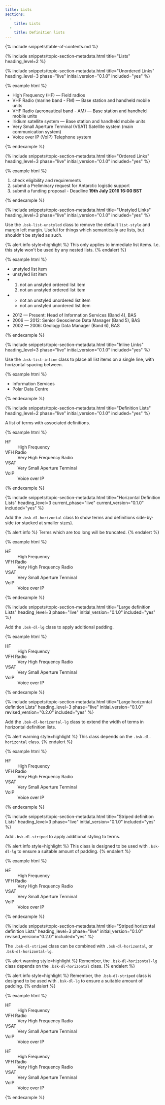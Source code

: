 ```yaml
---
title: Lists
sections:
  -
    title: Lists
  -
    title: Definition lists
---
```


{% include snippets/table-of-contents.md %}

{% include snippets/topic-section-metadata.html
  title="Lists"
  heading_level=2
%}

{% include snippets/topic-section-metadata.html
  title="Unordered Links"
  heading_level=3
  phase="live"
  initial_version="0.1.0"
  included="yes"
%}

{% example html %}
<ul>
  <li>High Frequency (HF) &mdash; Field radios</li>
  <li>VHF Radio (marine band - FM) &mdash; Base station and handheld mobile units</li>
  <li>VHF Radio (aeronautical band - AM) &mdash; Base station and handheld mobile units</li>
  <li>Iridium satellite system &mdash; Base station and handheld mobile units</li>
  <li>Very Small Aperture Terminal (VSAT) Satellite system (main communication system)</li>
  <li>Voice over IP (VoIP) Telephone system</li>
</ul>
{% endexample %}

{% include snippets/topic-section-metadata.html
  title="Ordered Links"
  heading_level=3
  phase="live"
  initial_version="0.1.0"
  included="yes"
%}

{% example html %}
<ol>
  <li>check eligibility and requirements</li>
  <li>submit a Preliminary request for Antarctic logistic support</li>
  <li>submit a funding proposal - Deadline <strong>19th July 2016 16:00 BST</strong></li>
</ol>
{% endexample %}

{% include snippets/topic-section-metadata.html
  title="Unstyled Links"
  heading_level=3
  phase="live"
  initial_version="0.1.0"
  included="yes"
%}

Use the `.bsk-list-unstyled` class to remove the default `list-style` and margin left margin. Useful for things which
semantically are lists, but shouldn't be styled as such.

{% alert info style=highlight %}
This only applies to immediate list items. I.e. this style won't be used by any nested lists.
{% endalert %}

{% example html %}
<ul class="bsk-list-unstyled">
  <li>unstyled list item</li>
  <li>unstyled list item</li>
  <li>
    <ol>
      <li>not an unstyled ordered list item</li>
      <li>not an unstyled ordered list item</li>
    </ol>
  </li>
  <li>
    <ul>
      <li>not an unstyled unordered list item</li>
      <li>not an unstyled unordered list item</li>
    </ul>
  </li>
</ul>

<ul class="bsk-list-unstyled">
  <li>2012 &mdash; Present: Head of Information Services (Band 4), BAS</li>
  <li>2006 &mdash; 2012: Senior Geoscience Data Manager (Band 5), BAS</li>
  <li>2002 &mdash; 2006: Geology Data Manager (Band 6), BAS</li>
</ul>
{% endexample %}

{% include snippets/topic-section-metadata.html
  title="Inline Links"
  heading_level=3
  phase="live"
  initial_version="0.1.0"
  included="yes"
%}

Use the `.bsk-list-inline` class to place all list items on a single line, with horizontal spacing between.

{% example html %}
<ul class="bsk-list-inline">
  <li>Information Services</li>
  <li>Polar Data Centre</li>
</ul>
{% endexample %}

{% include snippets/topic-section-metadata.html
  title="Definition Lists"
  heading_level=2
  phase="live"
  initial_version="0.1.0"
  included="yes"
%}

A list of terms with associated definitions.

{% example html %}
<dl>
  <dt>HF</dt>
    <dd>High Frequency</dd>
  <dt>VFH Radio</dt>
    <dd>Very High Frequency Radio</dd>
  <dt>VSAT</dt>
    <dd>Very Small Aperture Terminal</dd>
  <dt>VoIP</dt>
    <dd>Voice over IP</dd>
</dl>
{% endexample %}

{% include snippets/topic-section-metadata.html
  title="Horizontal Definition Lists"
  heading_level=3
  current_phase="live"
  current_version="0.1.0"
  included="yes"
%}

Add the `.bsk-dl-horizontal` class to show terms and definitions side-by-side (or stacked at smaller sizes).

{% alert info %}
Terms which are too long will be truncated.
{% endalert %}

{% example html %}
<dl class="bsk-dl-horizontal">
  <dt>HF</dt>
    <dd>High Frequency</dd>
  <dt>VFH Radio</dt>
    <dd>Very High Frequency Radio</dd>
  <dt>VSAT</dt>
    <dd>Very Small Aperture Terminal</dd>
  <dt>VoIP</dt>
    <dd>Voice over IP</dd>
</dl>
{% endexample %}

{% include snippets/topic-section-metadata.html
  title="Large definition Lists"
  heading_level=3
  phase="live"
  initial_version="0.1.0"
  included="yes"
%}

Add the `.bsk-dl-lg` class to apply additional padding.

{% example html %}
<dl class="bsk-dl-lg">
  <dt>HF</dt>
    <dd>High Frequency</dd>
  <dt>VFH Radio</dt>
    <dd>Very High Frequency Radio</dd>
  <dt>VSAT</dt>
    <dd>Very Small Aperture Terminal</dd>
  <dt>VoIP</dt>
    <dd>Voice over IP</dd>
</dl>
{% endexample %}

{% include snippets/topic-section-metadata.html
  title="Large horizontal definition Lists"
  heading_level=3
  phase="live"
  initial_version="0.1.0"
  revised_version="0.2.0"
  included="yes"
%}

Add the `.bsk-dl-horizontal-lg` class to extend the width of terms in horizontal
definition lists.

{% alert warning style=highlight %}
This class depends on the `.bsk-dl-horizontal` class.
{% endalert %}

{% example html %}
<dl class="bsk-dl-horizontal bsk-dl-horizontal-lg">
  <dt>HF</dt>
    <dd>High Frequency</dd>
  <dt>VFH Radio</dt>
    <dd>Very High Frequency Radio</dd>
  <dt>VSAT</dt>
    <dd>Very Small Aperture Terminal</dd>
  <dt>VoIP</dt>
    <dd>Voice over IP</dd>
</dl>
{% endexample %}

{% include snippets/topic-section-metadata.html
  title="Striped definition Lists"
  heading_level=3
  phase="live"
  initial_version="0.1.0"
  included="yes"
%}

Add `.bsk-dl-striped` to apply additional styling to terms.

{% alert info style=highlight %}
This class is designed to be used with `.bsk-dl-lg` to ensure a suitable amount of padding.
{% endalert %}

{% example html %}
<dl class="bsk-dl-lg bsk-dl-striped">
  <dt>HF</dt>
    <dd>High Frequency</dd>
  <dt>VFH Radio</dt>
    <dd>Very High Frequency Radio</dd>
  <dt>VSAT</dt>
    <dd>Very Small Aperture Terminal</dd>
  <dt>VoIP</dt>
    <dd>Voice over IP</dd>
</dl>
{% endexample %}

{% include snippets/topic-section-metadata.html
  title="Striped horizontal definition Lists"
  heading_level=3
  phase="live"
  initial_version="0.1.0"
  revised_version="0.2.0"
  included="yes"
%}

The `.bsk-dl-striped` class can be combined with `.bsk-dl-horizontal`, or `.bsk-dl-horizontal-lg`.

{% alert warning style=highlight %}
Remember, the `.bsk-dl-horizontal-lg` class depends on the `.bsk-dl-horizontal` class.
{% endalert %}

{% alert info style=highlight %}
Remember, the `.bsk-dl-striped` class is designed to be used with `.bsk-dl-lg` to ensure a suitable amount of padding.
{% endalert %}

{% example html %}
<dl class="bsk-dl-lg bsk-dl-striped bsk-dl-horizontal">
  <dt>HF</dt>
    <dd>High Frequency</dd>
  <dt>VFH Radio</dt>
    <dd>Very High Frequency Radio</dd>
  <dt>VSAT</dt>
    <dd>Very Small Aperture Terminal</dd>
  <dt>VoIP</dt>
    <dd>Voice over IP</dd>
</dl>

<dl class="bsk-dl-lg bsk-dl-striped bsk-dl-horizontal bsk-dl-horizontal-lg">
  <dt>HF</dt>
    <dd>High Frequency</dd>
  <dt>VFH Radio</dt>
    <dd>Very High Frequency Radio</dd>
  <dt>VSAT</dt>
    <dd>Very Small Aperture Terminal</dd>
  <dt>VoIP</dt>
    <dd>Voice over IP</dd>
</dl>
{% endexample %}
